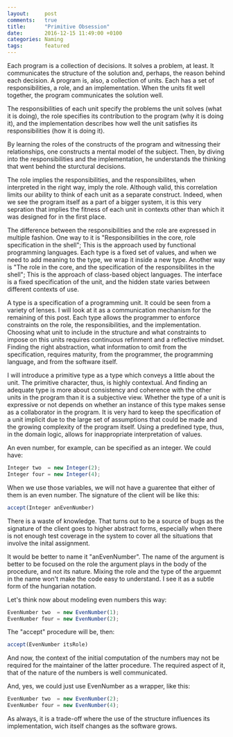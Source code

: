 ```yaml
---
layout:     post
comments:   true
title:      "Primitive Obsession"
date:       2016-12-15 11:49:00 +0100
categories: Naming
tags:       featured
---
```


Each program is a collection of decisions. It solves a problem, at least.
It communicates the structure of the solution and, perhaps, the reason behind each decision.
A program is, also, a collection of units. Each has a set of responsibilities,
a role, and an implementation.
When the units fit well together, the program communicates the solution well.

The responsibilities of each unit specify the problems the unit solves (what it is doing),
the role specifies its contribution to the program (why it is doing it),
and the implementation describes how well the unit satisfies its responsibilities
(how it is doing it).

By learning the roles of the constructs of the program and witnessing their relationships,
one constructs a mental model of the subject.
Then, by diving into the responsibilities and the implementation,
he understands the thinking that went behind the sturctural decisions.

The role implies the responsibilities, and
the responsibilites, when interpreted in the right way, imply the role.
Although valid,
this correlation limits our ability to think of each unit as a separate construct.
Indeed, when we see the program itself as a part of a bigger system,
it is this very sepration that implies the fitness
of each unit in contexts other than which it was designed for in the first place.

The difference between the responsibilities and the role are expressed
in multiple fashion.
One way to it is "Responsibilities in the core, role specification in the shell";
This is the approach used by functional programming languages.
Each type is a fixed set of values, and when we need to add meaning
to the type, we wrap it inside a new type.
Another way is
"The role in the core, and the specification of the responsibilites in the shell";
This is the approach of class-based object languages.
The interface is a fixed specification of the unit, and the hidden state
varies between different contexts of use.

A type is a specification of a programming unit.
It could be seen from a variety of lenses.
I will look at it as a communication mechanism for the remaining of this post.
Each type allows the programmer to enforce constraints on the role,
the responsibilities, and the implementation.
Choosing what unit to include in the structure
and what constraints to impose on this units
requires continuous refinment and a reflective mindset.
Finding the right abstraction, what information to omit from the specification,
requires maturity, from the programmer, the programming language,
and from the software itself.

I will introduce a primitive type as a type which conveys a little about the unit.
The primitive character, thus, is highly contextual.
And finding an adequate type is more about consistency and coherence
with the other units in the program than it is a subjective view.
Whether the type of a unit is expressive or not depends
on whether an instance of this type makes sense as a collaborator in the program.
It is very hard to keep the specification of a unit implicit
due to the large set of assumptions that could be made
and the growing complexity of the program itself.
Using a predefined type, thus, in the domain logic,
allows for inappropriate interpretation of values.

An even number, for example, can be specified as an integer. We could have:

```javascript
Integer two  = new Integer(2);
Integer four = new Integer(4);
```

When we use those variables, we will not have a guarentee
that either of them is an even number.
The signature of the client will be like this:

```javascript
accept(Integer anEvenNumber)
```

There is a waste of knowledge.
That turns out to be a source of bugs as the signature of the client
goes to higher abstract forms, especially when there is not enough test
coverage in the system to cover all the situations that involve the inital assignment.

It would be better to name it "anEvenNumber".
The name of the argument is better to be focused on the role the argument
plays in the body of the procedure, and not its nature.
Mixing the role and the type of the arguemnt in the name won't
make the code easy to understand.
I see it as a subtle form of the hungarian notation.

Let's think now about modeling even numbers this way:

```javascript
EvenNumber two  = new EvenNumber(1);
EvenNumber four = new EvenNumber(2);
```

The "accept" procedure will be, then:

```javascript
accept(EvenNumber itsRole)
```

And now, the context of the initial computation of the numbers may not be required
for the maintainer of the latter procedure.
The required aspect of it, that of the nature of the numbers is well communicated.


And, yes, we could just use EvenNumber as a wrapper, like this:

```javascript
EvenNumber two  = new EvenNumber(2);
EvenNumber four = new EvenNumber(4);
```

As always, it is a trade-off where the use of the structure influences its
implementation, wich itself changes as the software grows.
